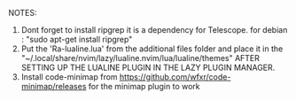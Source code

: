 
NOTES: 
1) Dont forget to install ripgrep it is a dependency for Telescope. for debian :  "sudo apt-get install ripgrep"
2) Put the 'Ra-lualine.lua' from the additional files folder and place it in the "~/.local/share/nvim/lazy/lualine.nvim/lua/lualine/themes" AFTER SETTING UP THE LUALINE PLUGIN IN THE LAZY PLUGIN MANAGER.
3) Install code-minimap from https://github.com/wfxr/code-minimap/releases for the minimap plugin to work
